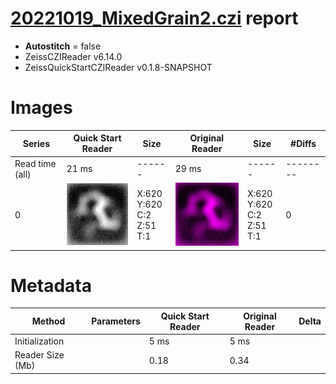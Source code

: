 # [20221019_MixedGrain2.czi](https://zenodo.org/record/7260610/files/20221019_MixedGrain2.czi) report
 - **Autostitch** = false
 - ZeissCZIReader v6.14.0
 - ZeissQuickStartCZIReader v0.1.8-SNAPSHOT

# Images 

| Series            | Quick Start Reader | Size | Original Reader | Size | #Diffs |
|-------------------|--------------------|------|-----------------|------|--------|
| Read time (all)   |21 ms|------|29 ms|------|--------|
|0|![20221019_MixedGrain2.quick_true.flat_true.stitch_false.series_0.jpg](20221019_MixedGrain2/20221019_MixedGrain2.quick_true.flat_true.stitch_false.series_0.jpg)|X:620<br>Y:620<br>C:2<br>Z:51<br>T:1|![20221019_MixedGrain2.quick_false.flat_true.stitch_false.series_0.jpg](20221019_MixedGrain2/20221019_MixedGrain2.quick_false.flat_true.stitch_false.series_0.jpg)|X:620<br>Y:620<br>C:2<br>Z:51<br>T:1|0|

# Metadata

|  Method            | Parameters       | Quick Start Reader | Original Reader | Delta  |
| -------------------|------------------|--------------------|-----------------|------- |
| Initialization     |                  |5 ms|5 ms|        |
| Reader Size (Mb)     |                  |0.18|0.34|        |
